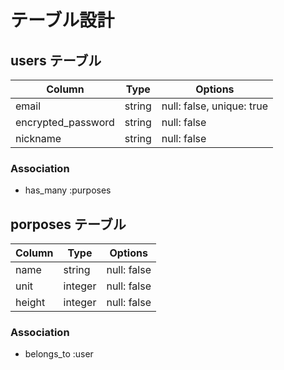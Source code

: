 # テーブル設計

## users テーブル

| Column             | Type     | Options                   |
| ------------------ | -------- | ------------------------- |
| email              | string   | null: false, unique: true |
| encrypted_password | string   | null: false               |
| nickname           | string   | null: false               |

### Association
- has_many :purposes


## porposes テーブル

| Column   | Type     | Options       |
| -------- | -------- | ------------- |
| name     | string   | null: false   |
| unit     | integer  | null: false   |
| height   | integer  | null: false   |

### Association
- belongs_to :user

